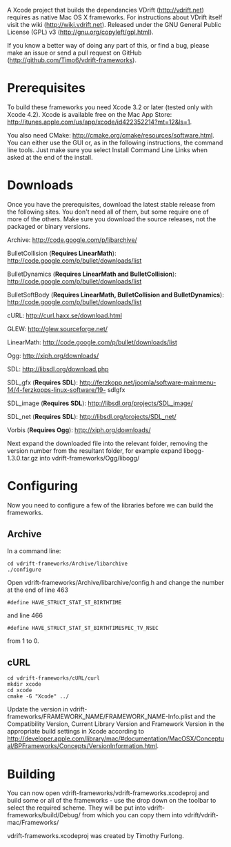 A Xcode project that builds the dependancies VDrift (http://vdrift.net) requires as native Mac OS X frameworks. For instructions about VDrift itself visit the wiki (http://wiki.vdrift.net). Released under the GNU General Public License (GPL) v3 (http://gnu.org/copyleft/gpl.html).

If you know a better way of doing any part of this, or find a bug, please make an issue or send a pull request on GitHub (http://github.com/Timo6/vdrift-frameworks).

Prerequisites
=============

To build these frameworks you need Xcode 3.2 or later (tested only with Xcode 4.2). Xcode is available free on the Mac App Store: http://itunes.apple.com/us/app/xcode/id422352214?mt=12&ls=1.

You also need CMake: http://cmake.org/cmake/resources/software.html. You can either use the GUI or, as in the following instructions, the command line tools. Just make sure you select Install Command Line Links when asked at the end of the install.

Downloads
=========

Once you have the prerequisites, download the latest stable release from the following sites. You don't need all of them, but some require one of more of the others. Make sure you download the source releases, not the packaged or binary versions.

Archive: http://code.google.com/p/libarchive/

BulletCollision (**Requires LinearMath**): http://code.google.com/p/bullet/downloads/list

BulletDynamics (**Requires LinearMath and BulletCollision**): http://code.google.com/p/bullet/downloads/list

BulletSoftBody (**Requires LinearMath, BulletCollision and BulletDynamics**): http://code.google.com/p/bullet/downloads/list

cURL: http://curl.haxx.se/download.html

GLEW: http://glew.sourceforge.net/

LinearMath: http://code.google.com/p/bullet/downloads/list

Ogg: http://xiph.org/downloads/

SDL: http://libsdl.org/download.php

SDL_gfx (**Requires SDL**): http://ferzkopp.net/joomla/software-mainmenu-14/4-ferzkopps-linux-software/19- sdlgfx

SDL_image (**Requires SDL**): http://libsdl.org/projects/SDL_image/

SDL_net (**Requires SDL**): http://libsdl.org/projects/SDL_net/

Vorbis (**Requires Ogg**): http://xiph.org/downloads/

Next expand the downloaded file into the relevant folder, removing the version number from the resultant folder, for example expand libogg-1.3.0.tar.gz into vdrift-frameworks/Ogg/libogg/

Configuring
===========

Now you need to configure a few of the libraries before we can build the frameworks.

Archive
-------

In a command line:

    cd vdrift-frameworks/Archive/libarchive
    ./configure

Open vdrift-frameworks/Archive/libarchive/config.h and change the number at the end of line 463

    #define HAVE_STRUCT_STAT_ST_BIRTHTIME

and line 466

    #define HAVE_STRUCT_STAT_ST_BIRTHTIMESPEC_TV_NSEC

from 1 to 0.

cURL
----

    cd vdrift-frameworks/cURL/curl
    mkdir xcode
    cd xcode
    cmake -G "Xcode" ../

Update the version in vdrift-frameworks/FRAMEWORK_NAME/FRAMEWORK_NAME-Info.plist and the Compatibility Version, Current Library Version and Framework Version in the appropriate build settings in Xcode according to http://developer.apple.com/library/mac/#documentation/MacOSX/Conceptual/BPFrameworks/Concepts/VersionInformation.html.

Building
========

You can now open vdrift-frameworks/vdrift-frameworks.xcodeproj and build some or all of the frameworks - use the drop down on the toolbar to select the required scheme. They will be put into vdrift-frameworks/build/Debug/ from which you can copy them into vdrift/vdrift-mac/Frameworks/


vdrift-frameworks.xcodeproj was created by Timothy Furlong.
